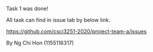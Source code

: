 Task 1 was done!

All task can find in issue tab by below link.

https://github.com/csci3251-2020/project-team-a/issues

By Ng Chi Hon (1155116317)
